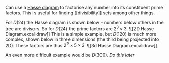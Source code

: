 Can use a [Hasse diagram](https://demonstrations.wolfram.com/HasseDiagramsOfIntegerDivisors/) to factorise any number into its constituent prime factors. This is useful for finding [[divisibility]] sets among other things.

For $D(24)$ the Hasse diagram is shown below - numbers below others in the tree are divisors. So for $D(24)$ the prime factors are $2^3\times3$.
![[2D Hasse Diagram.excalidraw]]
This is a simple example, but $D(120)$ is much more complex, shown below in three dimensions (the third being projected into 2D). These factors are thus $2^2\times5\times3$.
![[3d Hasse Diagram.excalidraw]]

An even more difficult example would be $D(300)$. *Do this later*